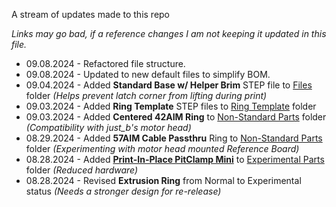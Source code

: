 A stream of updates made to this repo

_Links may go bad, if a reference changes I am not keeping it updated in this file._

- 09.08.2024 - Refactored file structure.
- 09.08.2024 - Updated to new default files to simplify BOM. 
- 09.04.2024 - Added **Standard Base w/ Helper Brim** STEP file to [Files](/Files/) folder _(Helps prevent latch corner from lifting during print)_
- 09.03.2024 - Added **Ring Template** STEP files to [Ring Template](/Files/Ring%20Template/) folder
- 09.03.2024 - Added **Centered 42AIM Ring** to [Non-Standard Parts](/Files/Non-Standard%20Parts/) folder _(Compatibility with just_b's motor head)_
- 08.29.2024 - Added **57AIM Cable Passthru** Ring to [Non-Standard Parts](/Files/Non-Standard%20Parts/) folder _(Experimenting with motor head mounted Reference Board)_
- 08.28.2024 - Added **[Print-In-Place PitClamp Mini](/Files/Experimental/Print%20In%20Place/)** to [Experimental Parts](/Files/Experimental/) folder _(Reduced hardware)_
- 08.28.2024 - Revised **Extrusion Ring** from Normal to Experimental status _(Needs a stronger design for re-release)_